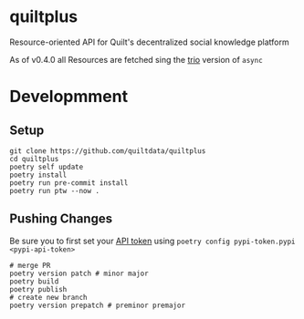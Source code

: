 # quiltplus
Resource-oriented API for Quilt's decentralized social knowledge platform

As of v0.4.0 all Resources are fetched sing the [trio](https://trio.readthedocs.io/en/stable/) version of `async`

# Developmment
## Setup

```
git clone https://github.com/quiltdata/quiltplus
cd quiltplus
poetry self update
poetry install
poetry run pre-commit install
poetry run ptw --now .
```
## Pushing Changes
Be sure you to first set your [API token](https://pypi.org/manage/account/) using `poetry config pypi-token.pypi <pypi-api-token>`
```
# merge PR
poetry version patch # minor major
poetry build
poetry publish
# create new branch
poetry version prepatch # preminor premajor
```

